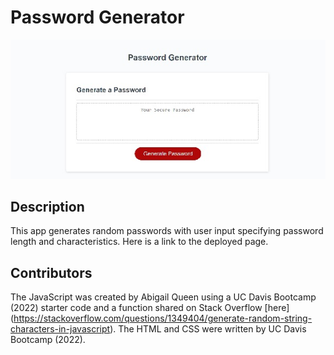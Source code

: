 # Password Generator
![screenshot of red generate password button](./assets/images/pwg-screenshot.jpg)

## Description
This app generates random passwords with user input specifying password length and characteristics. Here is a link to the deployed page.

## Contributors
The JavaScript was created by Abigail Queen using a UC Davis Bootcamp (2022) starter code and a function shared on Stack Overflow [here] (https://stackoverflow.com/questions/1349404/generate-random-string-characters-in-javascript). The HTML and CSS were written by UC Davis Bootcamp (2022).

